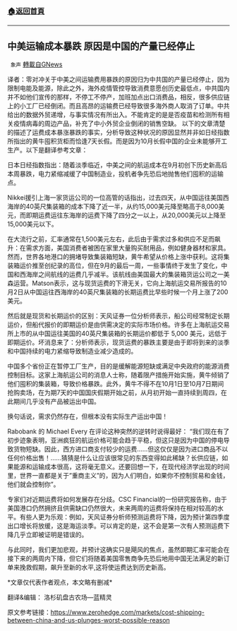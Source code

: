 ###  [:house:返回首頁](https://github.com/ourhimalayas/txt)
---


## 中美运输成本暴跌 原因是中国的产量已经停止
` 象声` [轉載自GNews](https://gnews.org/zh-hans/1578972/)

译者：零对冲关于中美之间运输费用暴跌的原因归为中共国的产量已经停止，因为限制电能及能源，除此之外，海外疫情管控导致消费意愿创历史最低点，中共国内并不如他们宣传的那样，不停工不停产，加班加点出口消费品，相反，很多供应链上的小工厂已经倒闭。而且高昂的运输费已经导致很多海外商人取消了订单。中共给出的数据外贸递增，与事实情况有所出入。不能肯定的是是否疫苗和检测所有相关疫情病毒的周边产品，补充了中小外贸企业倒闭的销售空缺。
 以下的文章清楚的描述了运费成本暴涨暴跌的事实，分析导致这种状况的原因显然并非如日经指数所指出的黄牛囤积货柜而恰逢7天长假。而是因为10月长假中国的企业未能够开工生产。以下是翻译参考文章：

日本日经指数指出：随着淡季临近，中美之间的航运成本在9月初创下历史新高后本周暴跌，电力紧缩减缓了中国制造业，投机者争先恐后地抛售他们囤积的运输点。

Nikkei援引上海一家货运公司的一位高管的话指出，过去四天，从中国运往美国西海岸的40英尺集装箱的成本下降了近一半，从约15,000美元降至略高于8,000美元，而即期运费运往东海岸的运费下降了四分之一以上，从20,000美元以上降至15,000美元以下。

在大流行之前，汇率通常在1,500美元左右，此后由于需求过多和供应不足而飙升：在需求方面，美国消费者被困在家里大量购买耐用品，例如健身器材和家具。然而，世界各地港口的拥堵导致集装箱短缺，黄牛希望从价格上涨中获利。这将集装箱运价推至创纪录的高位，但在9月的最后一周，一些事情终于发生了变化，中国和西海岸之间航线的运费几乎减半。该航线由美国最大的集装箱货运公司之一美森运营。Matson表示，这与现货运费的下滑无关，它向上海航运交易所报告的10月2日从中国运往西海岸的40英尺集装箱的长期运费比早些时候一个月上涨了200美元。

然后就是现货和长期运价的区别：天风证券一位分析师表示，船公司经常制定长期运价，但船代报价的即期运价是由供需决定的实际市场价格。许多在上海航运交易所上市的从中国运往美国的40英尺集装箱的长期运价都低于 5,000 美元，远低于即期运价。坏消息来了：分析师表示，现货运费的暴跌主要是由于即将到来的淡季和中国持续的电力紧缩导致制造业减少造成的。

中国多个省份正在暂停工厂生产，目的是缓解能源短缺或满足中央政府的能源消费控制目标。这家上海航运公司的消息人士称，随着限产措施开始实施，黄牛倾销了他们囤积的集装箱，导致价格暴跌。此外，黄牛不得不在10月1日至10月7日期间抢购卖场，在为期7天的中国国庆假期开始之前，从月初开始一直持续到周四，在此期间几乎没有产品被运出中国。

换句话说，需求仍然存在，但根本没有实际生产运出中国！

Rabobank 的 Michael Every 在评论这种突然的逆转时说得最好：
 “我们现在有了初步迹象表明，亚洲疯狂的航运价格可能会趋于平稳，但这只是因为中国的停电导致货物短缺。因此，西方进口商支付较少的运费……但这仅仅是因为进口商品不以任何价格出售！……猜猜是什么让应该很常见的东西变得如此稀缺？长供应链，如果能源和运输成本很高，这将毫无意义。还要回想一下，在现代经济学出现的时间里，世界一直都是关于”重商主义”的，因为人们明白，如果你不控制贸易和金钱，他们就会控制你”。

专家们对近期运费将如何发展存在分歧。CSC Financial的一份研究报告称，由于美国港口仍然拥挤且供需缺口仍然很大，未来两周的运费将保持在相对较高的水平。有些人更为乐观：例如，天风证券分析师预测运费将下降，因为预计第四季度出口增长将放缓，这是海运淡季。可以肯定的是，这不会是第一次有人预测运费下降几乎立即被证明是错误的。

与此同时，我们更加悲观，并预计这确实只是飓风的焦点，虽然即期汇率可能会在接下来的两周内下降，但它们将随着美国零售商争先恐后地用中国无法满足的新订单来挽救假期，飙升至新的水平,这将使运费达到历史新高。

\*文章仅代表作者观点，本文略有删减\*

翻译&编辑： 洛杉矶盘古农场—蓝精灵

原文参考链接：https://www.zerohedge.com/markets/cost-shipping-between-china-and-us-plunges-worst-possible-reason
